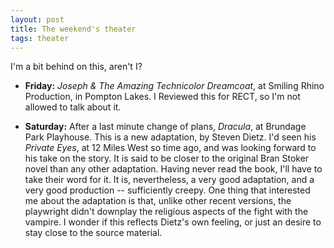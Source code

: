 ```yaml
---
layout: post
title: The weekend's theater
tags: theater
---
```

I'm a bit behind on this, aren't I?

 * **Friday:** *Joseph &amp; The Amazing Technicolor Dreamcoat*, at Smiling Rhino Production, in Pompton Lakes.  I Reviewed this for RECT, so I'm not allowed to talk about it.

 * **Saturday:**  After a last minute change of plans, *Dracula*, at Brundage Park Playhouse.  This is a new adaptation, by Steven Dietz.  I'd seen his *Private Eyes*, at 12 Miles West so time ago, and was looking forward to his take on the story.  It is said to be closer to the original Bran Stoker novel than any other adaptation.  Having never read the book, I'll have to take their word for it.  It is, nevertheless, a very good adaptation, and a very good production -- sufficiently creepy.  One thing that interested me about the adaptation is that, unlike other recent versions, the playwright didn't downplay the religious aspects of the fight with the vampire.  I wonder if this reflects Dietz's own feeling, or just an desire to stay close to the source material.

